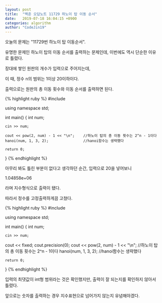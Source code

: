 ```yaml
---
layout: post
title:  "백준 오답노트 11729 하노이 탑 이동 순서"
date:   2019-07-18 16:04:15 +0900
categories: algorithm
author: "CodeJin19"
---
```

오늘의 문제는 "11729번 하노이 탑 이동순서".

유명한 문제인 하노이 탑의 이동 순서를 출력하는 문제인데, 이번에도 역시 단순한 이유로 틀렸다.

장대에 쌓인 원판의 개수가 입력으로 주어지는데,

이 때, 정수 n의 범위는 1이상 20이하이다.

출력으로는 원판의 총 이동 횟수와 이동 순서를 출력하면 된다.

{% highlight ruby %}
#include <iostream>

using namespace std;

int main()
{
	int num;

	cin >> num;

	cout << pow(2, num) - 1 << "\n";    //하노이 탑의 총 이동 횟수는 2^n - 1이다
	hanoi(num, 1, 3, 2);                //hanoi함수는 생략했다

	return 0;
}
{% endhighlight %}

아무리 봐도 틀린 부분이 없다고 생각하던 순간, 입력으로 20을 넣어보니

1.04858e+06

라며 지수형식으로 출력이 됐다.

따라서 정수를 고정출력하게끔 고쳤다.

{% highlight ruby %}
#include <iostream>

using namespace std;

int main()
{
	int num;

	cin >> num;

  cout << fixed;
  cout.precision(0);
	cout << pow(2, num) - 1 << "\n";    //하노이 탑의 총 이동 횟수는 2^n - 1이다
	hanoi(num, 1, 3, 2);                //hanoi함수는 생략했다

	return 0;
}
{% endhighlight %}

입력의 최댓값이 int형 범위라는 것은 확인했지만, 출력이 잘 되는지를 확인하지 않아서 틀렸다.

앞으로는 숫자를 출력하는 경우 지수표현으로 넘어가지 않는지 유념해야겠다.

